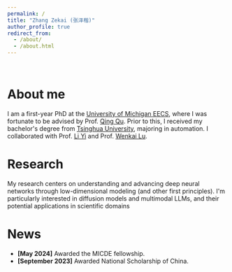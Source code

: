 ```yaml
---
permalink: /
title: "Zhang Zekai (张泽楷)"
author_profile: true
redirect_from: 
  - /about/
  - /about.html
---
```

<br>

About me
======
I am a first-year PhD at the [University of Michigan EECS](https://ece.engin.umich.edu/), where I was fortunate to be advised by Prof. [Qing Qu](https://qingqu.engin.umich.edu/). Prior to this, I received my bachelor's degree from [Tsinghua University](https://www.au.tsinghua.edu.cn/en/), majoring in automation.
I collaborated with Prof. [Li Yi](https://ericyi.github.io/) and Prof. [Wenkai Lu](https://www.au.tsinghua.edu.cn/en/info/1078/3204.htm).

Research
======
My research centers on understanding and advancing deep neural networks through low-dimensional modeling (and other first principles). I'm particularly interested in diffusion models and multimodal LLMs, and their potential applications in scientific domains


News
======
<ul>
  <li><b>[May 2024]</b> Awarded the MICDE fellowship.</li>
  <li><b>[September 2023]</b> Awarded National Scholarship of China.</li>
</ul>


